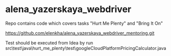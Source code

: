 # alena_yazerskaya_webdriver
Repo contains code which covers tasks "Hurt Me Plenty" and "Bring It On"

https://github.com/elenkha/alena_yazerskaya_webdriver_mentoring.git

Test should be executed from Idea by run src\test\java\hurt_me_plenty\test\googleCloudPlatformPricingCalculator.java

